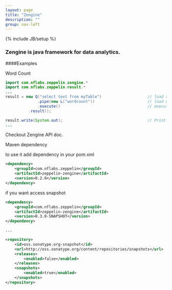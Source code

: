 ```yaml
---
layout: page
title: "Zengine"
description: ""
group: nav-left
---
```

{% include JB/setup %}
### Zengine is java framework for data analytics.
####Examples

Word Count

```java
import com.nflabs.zeppelin.zengine.*
import com.nflabs.zeppelin.result.*
...
result = new Q("select text from myTable")                    // load some data
              .pipe(new L("wordcount"))                       // load wordcount library
              .execute()                                      // execute
	      .result();

result.write(System.out);                                     // Print result to stdout
...
```

Checkout Zengine API doc. 

Maven dependency

to use it add dependency in your pom.xml

```xml
<dependency>
    <groupId>com.nflabs.zeppelin</groupId>
    <artifactId>zeppelin-zengine</artifactId>
    <version>0.2.0</version>
</dependency>
```
if you want access snapshot

```xml
<dependency>
    <groupId>com.nflabs.zeppelin</groupId>
    <artifactId>zeppelin-zengine</artifactId>
    <version>0.3.0-SNAPSHOT</version>
</dependency>

...

<repository>
    <id>oss.sonatype.org-snapshot</id>
    <url>http://oss.sonatype.org/content/repositories/snapshots</url>
    <releases>
        <enabled>false</enabled>
    </releases>
    <snapshots>
        <enabled>true</enabled>
    </snapshots>
</repository>
```

